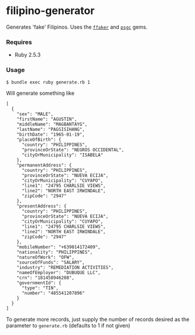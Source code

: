 # filipino-generator

Generates 'fake' Filipinos. Uses the [`ffaker`](https://github.com/ffaker/ffaker) and [`psgc`](https://github.com/aisrael/psgc) gems.

### Requires

* Ruby 2.5.3

### Usage

```
$ bundle exec ruby generate.rb 1
```

Will generate something like
```
[
  {
    "sex": "MALE",
    "firstName": "AGUSTIN",
    "middleName": "MAGBANTAYG",
    "lastName": "PAGSISIHANG",
    "birthDate": "1965-01-19",
    "placeOfBirth": {
      "country": "PHILIPPINES",
      "provinceOrState": "NEGROS OCCIDENTAL",
      "cityOrMunicipality": "ISABELA"
    },
    "permanentAddress": {
      "country": "PHILIPPINES",
      "provinceOrState": "NUEVA ECIJA",
      "cityOrMunicipality": "CUYAPO",
      "line1": "24795 CHARLSIE VIEWS",
      "line2": "NORTH EAST IRWINDALE",
      "zipCode": "2947"
    },
    "presentAddress": {
      "country": "PHILIPPINES",
      "provinceOrState": "NUEVA ECIJA",
      "cityOrMunicipality": "CUYAPO",
      "line1": "24795 CHARLSIE VIEWS",
      "line2": "NORTH EAST IRWINDALE",
      "zipCode": "2947"
    },
    "mobileNumber": "+639014172409",
    "nationality": "PHILIPPINES",
    "natureOfWork": "OFW",
    "sourceOfFunds": "SALARY",
    "industry": "REMEDIATION ACTIVITIES",
    "nameOfEmployer": "DUBUQUE LLC",
    "crn": "181458946208",
    "governmentId": {
      "type": "TIN",
      "number": "485541207896"
    }
  }
]
```

To generate more records, just supply the number of records desired as the parameter to `generate.rb` (defaults to 1 if not given)

